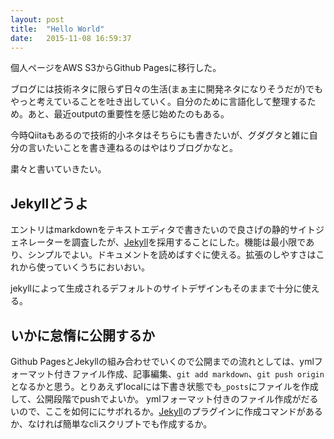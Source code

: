 ```yaml
---
layout: post
title:  "Hello World"
date:   2015-11-08 16:59:37
---
```

個人ページをAWS S3からGithub Pagesに移行した。

ブログには技術ネタに限らず日々の生活(まぁ主に開発ネタになりそうだが)でもやっと考えていることを吐き出していく。自分のために言語化して整理するため。あと、最近outputの重要性を感じ始めたのもある。

今時Qiitaもあるので技術的小ネタはそちらにも書きたいが、グダグタと雑に自分の言いたいことを書き連ねるのはやはりブログかなと。

粛々と書いていきたい。


## Jekyllどうよ

エントリはmarkdownをテキストエディタで書きたいので良さげの静的サイトジェネレーターを調査したが、[Jekyll][jekyll]を採用することにした。機能は最小限であり、シンプルでよい。ドキュメントを読めばすぐに使える。拡張のしやすさはこれから使っていくうちにおいおい。

jekyllによって生成されるデフォルトのサイトデザインもそのままで十分に使える。

## いかに怠惰に公開するか

Github PagesとJekyllの組み合わせでいくので公開までの流れとしては、ymlフォーマット付きファイル作成、記事編集、`git add markdown`、`git push origin`となるかと思う。とりあえずlocalには下書き状態でも`_posts`にファイルを作成して、公開段階でpushでよいか。
ymlフォーマット付きのファイル作成がだるいので、ここを如何ににサボれるか。[Jekyll][jekyll]のプラグインに作成コマンドがあるか、なければ簡単なcliスクリプトでも作成するか。

[jekyll]: http://jekyllrb.com
